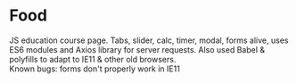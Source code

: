 # Food

JS education course page. Tabs, slider, calc, timer, modal, forms alive, uses ES6 modules and Axios library for server requests. Also used Babel & polyfills to adapt to IE11 & other old browsers.
<br>
Known bugs:
forms don't properly work in IE11


